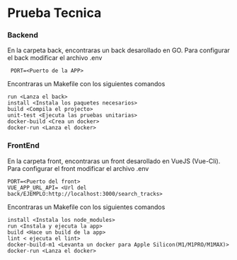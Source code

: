 # Prueba Tecnica


### Backend

En la carpeta back, encontraras un back desarollado en GO. Para configurar el back modificar el archivo .env
```
 PORT=<Puerto de la APP>
```
 Encontraras un Makefile con los siguientes comandos
```
run <Lanza el back>
install <Instala los paquetes necesarios>
build <Compila el projecto>
unit-test <Ejecuta las pruebas unitarias>
docker-build <Crea un docker>
docker-run <Lanza el docker>
```

### FrontEnd
En la carpeta front, encontraras un front desarollado en VueJS (Vue-Cli). Para configurar el front modificar el archivo .env

```
PORT=<Puerto del front>
VUE_APP_URL_API= <Url del back/EJEMPLO:http://localhost:3000/search_tracks>
```
 Encontraras un Makefile con los siguientes comandos
```
install <Instala los node_modules>
run <Instala y ejecuta la app>
build <Hace un build de la app>
lint < ejecuta el lint>
docker-build-m1 <Levanta un docker para Apple Silicon(M1/M1PRO/M1MAX)>
docker-run <Lanza el docker>
```